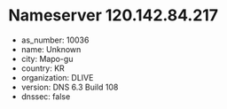# Nameserver 120.142.84.217

* as_number: 10036
* name: Unknown
* city: Mapo-gu
* country: KR
* organization: DLIVE
* version: DNS 6.3 Build 108
* dnssec: false
